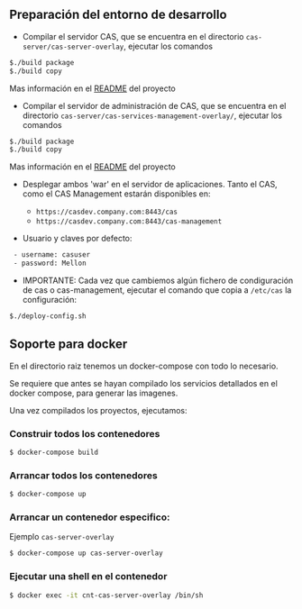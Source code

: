 
## Preparación del entorno de desarrollo

- Compilar el servidor CAS, que se encuentra en el directorio `cas-server/cas-server-overlay`, ejecutar los comandos

```bash
$./build package
$./build copy
```

Mas información en el [README](cas-server/cas-server-overlay/README.md) del proyecto

- Compilar el servidor de administración de CAS, que se encuentra en el directorio `cas-server/cas-services-management-overlay/`, ejecutar los comandos

```bash
$./build package
$./build copy
```

Mas información en el [README](cas-server/cas-services-management-overlay/README.md) del proyecto


- Desplegar ambos 'war' en el servidor de aplicaciones. Tanto el CAS, como el CAS Management estarán disponibles en:

  - `https://casdev.company.com:8443/cas`
  - `https://casdev.company.com:8443/cas-management`

- Usuario y claves por defecto:
```bash
 - username: casuser
 - password: Mellon
```

- IMPORTANTE: Cada vez que cambiemos algún fichero de condiguración de cas o cas-management, ejecutar el comando que copia a `/etc/cas` la configuración:

```bash
$./deploy-config.sh
```

## Soporte para docker

En el directorio raiz tenemos un docker-compose con todo lo necesario. 

Se requiere que antes se hayan compilado los servicios detallados en el docker compose, para generar las imagenes. 

Una vez compilados los proyectos, ejecutamos:

### Construir todos los contenedores

```bash
$ docker-compose build
```

### Arrancar todos los contenedores

```bash
$ docker-compose up
```

### Arrancar un contenedor especifico: 

Ejemplo `cas-server-overlay`

```bash
$ docker-compose up cas-server-overlay
```

### Ejecutar una shell en el contenedor

```bash
$ docker exec -it cnt-cas-server-overlay /bin/sh
```


